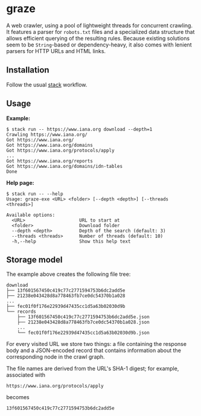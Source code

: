 # graze

A web crawler, using a pool of lightweight threads for concurrent crawling. It
features a parser for `robots.txt` files and a specialized data structure that
allows efficient querying of the resulting rules. Because existing solutions
seem to be `String`-based or dependency-heavy, it also comes with lenient
parsers for HTTP URLs and HTML links.


## Installation

Follow the usual [stack](https://www.haskellstack.org) workflow.


## Usage

**Example:**

```
$ stack run -- https://www.iana.org download --depth=1
Crawling https://www.iana.org/
Got https://www.iana.org/
Got https://www.iana.org/domains
Got https://www.iana.org/protocols/apply
...
Got https://www.iana.org/reports
Got https://www.iana.org/domains/idn-tables
Done
```

**Help page:**

```
$ stack run -- --help
Usage: graze-exe <URL> <folder> [--depth <depth>] [--threads <threads>]

Available options:
  <URL>                    URL to start at
  <folder>                 Download folder
  --depth <depth>          Depth of the search (default: 3)
  --threads <threads>      Number of threads (default: 10)
  -h,--help                Show this help text
```


## Storage model

The example above creates the following file tree:

```
download
├── 13f601567450c419c77c2771594753b6dc2add5e
├── 21238e043428d8a778463fb7ce0dc54370b1a028
...
├── fec01f0f176e22939d47435cc1d5a63b02030d9b
└── records
    ├── 13f601567450c419c77c2771594753b6dc2add5e.json
    ├── 21238e043428d8a778463fb7ce0dc54370b1a028.json
    ...
    └── fec01f0f176e22939d47435cc1d5a63b02030d9b.json
```

For every visited URL we store two things: a file containing the response body
and a JSON-encoded record that contains information about the corresponding node
in the crawl graph.

The file names are derived from the URL's SHA-1 digest; for example,
associated with

```
https://www.iana.org/protocols/apply
```

becomes

```
13f601567450c419c77c2771594753b6dc2add5e
```
